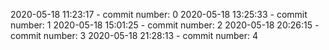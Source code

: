 2020-05-18 11:23:17 - commit number: 0
2020-05-18 13:25:33 - commit number: 1
2020-05-18 15:01:25 - commit number: 2
2020-05-18 20:26:15 - commit number: 3
2020-05-18 21:28:13 - commit number: 4
